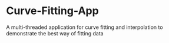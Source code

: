 # Curve-Fitting-App
A multi-threaded application for curve fitting and interpolation to demonstrate the best way of fitting data

